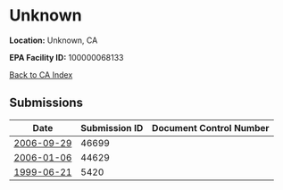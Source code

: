 # Unknown

**Location:** Unknown, CA

**EPA Facility ID:** 100000068133

[Back to CA Index](../../index.md)

## Submissions

| Date | Submission ID | Document Control Number |
|------|--------------|-------------------------|
| [2006-09-29](submissions/46699.md) | 46699 |  |
| [2006-01-06](submissions/44629.md) | 44629 |  |
| [1999-06-21](submissions/5420.md) | 5420 |  |
